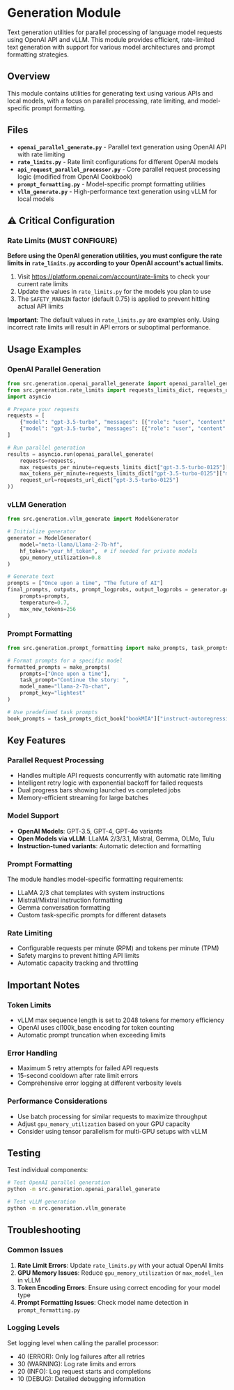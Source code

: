 # Generation Module

Text generation utilities for parallel processing of language model requests using OpenAI API and vLLM. This module provides efficient, rate-limited text generation with support for various model architectures and prompt formatting strategies.

## Overview

This module contains utilities for generating text using various APIs and local models, with a focus on parallel processing, rate limiting, and model-specific prompt formatting.

## Files

- **`openai_parallel_generate.py`** - Parallel text generation using OpenAI API with rate limiting
- **`rate_limits.py`** - Rate limit configurations for different OpenAI models
- **`api_request_parallel_processor.py`** - Core parallel request processing logic (modified from OpenAI Cookbook)
- **`prompt_formatting.py`** - Model-specific prompt formatting utilities
- **`vllm_generate.py`** - High-performance text generation using vLLM for local models

## ⚠️ Critical Configuration

### Rate Limits (MUST CONFIGURE)

**Before using the OpenAI generation utilities, you must configure the rate limits in `rate_limits.py` according to your OpenAI account's actual limits.**

1. Visit https://platform.openai.com/account/rate-limits to check your current rate limits
2. Update the values in `rate_limits.py` for the models you plan to use
3. The `SAFETY_MARGIN` factor (default 0.75) is applied to prevent hitting actual API limits

**Important**: The default values in `rate_limits.py` are examples only. Using incorrect rate limits will result in API errors or suboptimal performance.

## Usage Examples

### OpenAI Parallel Generation

```python
from src.generation.openai_parallel_generate import openai_parallel_generate
from src.generation.rate_limits import requests_limits_dict, requests_url_dict
import asyncio

# Prepare your requests
requests = [
    {"model": "gpt-3.5-turbo", "messages": [{"role": "user", "content": "Tell me a story"}]},
    {"model": "gpt-3.5-turbo", "messages": [{"role": "user", "content": "Explain quantum physics"}]}
]

# Run parallel generation
results = asyncio.run(openai_parallel_generate(
    requests=requests,
    max_requests_per_minute=requests_limits_dict["gpt-3.5-turbo-0125"]["max_requests_per_minute"],
    max_tokens_per_minute=requests_limits_dict["gpt-3.5-turbo-0125"]["max_tokens_per_minute"],
    request_url=requests_url_dict["gpt-3.5-turbo-0125"]
))
```

### vLLM Generation

```python
from src.generation.vllm_generate import ModelGenerator

# Initialize generator
generator = ModelGenerator(
    model="meta-llama/Llama-2-7b-hf",
    hf_token="your_hf_token",  # if needed for private models
    gpu_memory_utilization=0.8
)

# Generate text
prompts = ["Once upon a time", "The future of AI"]
final_prompts, outputs, prompt_logprobs, output_logprobs = generator.generate_vllm(
    prompts=prompts,
    temperature=0.7,
    max_new_tokens=256
)
```

### Prompt Formatting

```python
from src.generation.prompt_formatting import make_prompts, task_prompts_dict_book

# Format prompts for a specific model
formatted_prompts = make_prompts(
    prompts=["Once upon a time"],
    task_prompt="Continue the story: ",
    model_name="llama-2-7b-chat",
    prompt_key="lightest"
)

# Use predefined task prompts
book_prompts = task_prompts_dict_book["bookMIA"]["instruct-autoregressive"]
```

## Key Features

### Parallel Request Processing
- Handles multiple API requests concurrently with automatic rate limiting
- Intelligent retry logic with exponential backoff for failed requests
- Dual progress bars showing launched vs completed jobs
- Memory-efficient streaming for large batches

### Model Support
- **OpenAI Models**: GPT-3.5, GPT-4, GPT-4o variants
- **Open Models via vLLM**: LLaMA 2/3/3.1, Mistral, Gemma, OLMo, Tulu
- **Instruction-tuned variants**: Automatic detection and formatting

### Prompt Formatting
The module handles model-specific formatting requirements:
- LLaMA 2/3 chat templates with system instructions
- Mistral/Mixtral instruction formatting
- Gemma conversation formatting
- Custom task-specific prompts for different datasets

### Rate Limiting
- Configurable requests per minute (RPM) and tokens per minute (TPM)
- Safety margins to prevent hitting API limits
- Automatic capacity tracking and throttling

## Important Notes

### Token Limits
- vLLM max sequence length is set to 2048 tokens for memory efficiency
- OpenAI uses cl100k_base encoding for token counting
- Automatic prompt truncation when exceeding limits

### Error Handling
- Maximum 5 retry attempts for failed API requests
- 15-second cooldown after rate limit errors
- Comprehensive error logging at different verbosity levels

### Performance Considerations
- Use batch processing for similar requests to maximize throughput
- Adjust `gpu_memory_utilization` based on your GPU capacity
- Consider using tensor parallelism for multi-GPU setups with vLLM

## Testing

Test individual components:

```bash
# Test OpenAI parallel generation
python -m src.generation.openai_parallel_generate

# Test vLLM generation
python -m src.generation.vllm_generate
```

## Troubleshooting

### Common Issues

1. **Rate Limit Errors**: Update `rate_limits.py` with your actual OpenAI limits
2. **GPU Memory Issues**: Reduce `gpu_memory_utilization` or `max_model_len` in vLLM
3. **Token Encoding Errors**: Ensure using correct encoding for your model type
4. **Prompt Formatting Issues**: Check model name detection in `prompt_formatting.py`

### Logging Levels

Set logging level when calling the parallel processor:
- 40 (ERROR): Only log failures after all retries
- 30 (WARNING): Log rate limits and errors
- 20 (INFO): Log request starts and completions
- 10 (DEBUG): Detailed debugging information